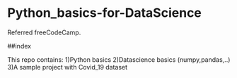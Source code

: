 # Python_basics-for-DataScience

Referred freeCodeCamp.  

##index

This repo contains:
		1)Python basics
		2)Datascience basics (numpy,pandas,..)
		3)A sample project with Covid_19 dataset